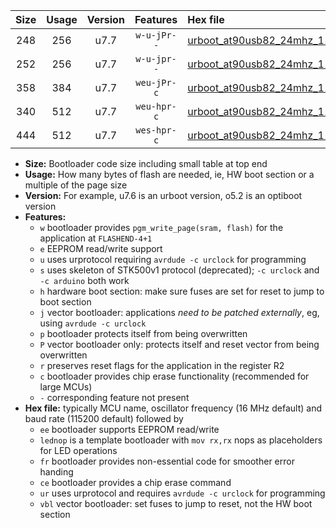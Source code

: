 |Size|Usage|Version|Features|Hex file|
|:-:|:-:|:-:|:-:|:--|
|248|256|u7.7|`w-u-jPr--`|[urboot_at90usb82_24mhz_115200bps_lednop_ur_vbl.hex](https://raw.githubusercontent.com/stefanrueger/urboot.hex/main/mcus/at90usb82/fcpu_24mhz/115200_bps/urboot_at90usb82_24mhz_115200bps_lednop_ur_vbl.hex)|
|252|256|u7.7|`w-u-jpr--`|[urboot_at90usb82_24mhz_115200bps_lednop_fr_ur_vbl.hex](https://raw.githubusercontent.com/stefanrueger/urboot.hex/main/mcus/at90usb82/fcpu_24mhz/115200_bps/urboot_at90usb82_24mhz_115200bps_lednop_fr_ur_vbl.hex)|
|358|384|u7.7|`weu-jPr-c`|[urboot_at90usb82_24mhz_115200bps_ee_lednop_fr_ce_ur_vbl.hex](https://raw.githubusercontent.com/stefanrueger/urboot.hex/main/mcus/at90usb82/fcpu_24mhz/115200_bps/urboot_at90usb82_24mhz_115200bps_ee_lednop_fr_ce_ur_vbl.hex)|
|340|512|u7.7|`weu-hpr-c`|[urboot_at90usb82_24mhz_115200bps_ee_lednop_fr_ce_ur.hex](https://raw.githubusercontent.com/stefanrueger/urboot.hex/main/mcus/at90usb82/fcpu_24mhz/115200_bps/urboot_at90usb82_24mhz_115200bps_ee_lednop_fr_ce_ur.hex)|
|444|512|u7.7|`wes-hpr-c`|[urboot_at90usb82_24mhz_115200bps_ee_lednop_fr_ce.hex](https://raw.githubusercontent.com/stefanrueger/urboot.hex/main/mcus/at90usb82/fcpu_24mhz/115200_bps/urboot_at90usb82_24mhz_115200bps_ee_lednop_fr_ce.hex)|

- **Size:** Bootloader code size including small table at top end
- **Usage:** How many bytes of flash are needed, ie, HW boot section or a multiple of the page size
- **Version:** For example, u7.6 is an urboot version, o5.2 is an optiboot version
- **Features:**
  + `w` bootloader provides `pgm_write_page(sram, flash)` for the application at `FLASHEND-4+1`
  + `e` EEPROM read/write support
  + `u` uses urprotocol requiring `avrdude -c urclock` for programming
  + `s` uses skeleton of STK500v1 protocol (deprecated); `-c urclock` and `-c arduino` both work
  + `h` hardware boot section: make sure fuses are set for reset to jump to boot section
  + `j` vector bootloader: applications *need to be patched externally*, eg, using `avrdude -c urclock`
  + `p` bootloader protects itself from being overwritten
  + `P` vector bootloader only: protects itself and reset vector from being overwritten
  + `r` preserves reset flags for the application in the register R2
  + `c` bootloader provides chip erase functionality (recommended for large MCUs)
  + `-` corresponding feature not present
- **Hex file:** typically MCU name, oscillator frequency (16 MHz default) and baud rate (115200 default) followed by
  + `ee` bootloader supports EEPROM read/write
  + `lednop` is a template bootloader with `mov rx,rx` nops as placeholders for LED operations
  + `fr` bootloader provides non-essential code for smoother error handing
  + `ce` bootloader provides a chip erase command
  + `ur` uses urprotocol and requires `avrdude -c urclock` for programming
  + `vbl` vector bootloader: set fuses to jump to reset, not the HW boot section

